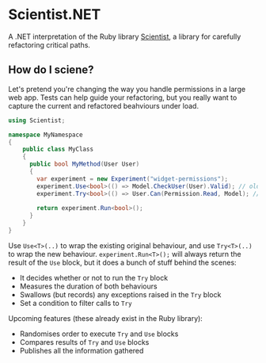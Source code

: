 # Scientist.NET
A .NET interpretation of the Ruby library [Scientist](https://github.com/github/scientist), a library for carefully refactoring critical paths.

## How do I sciene?

Let's pretend you're changing the way you handle permissions in a large web app. Tests can help guide your refactoring, but you really want to capture the current and refactored beahviours under load.

``` c#
using Scientist;

namespace MyNamespace 
{
    public class MyClass
    {
      public bool MyMethod(User User)
      {
        var experiment = new Experiment("widget-permissions");
        experiment.Use<bool>(() => Model.CheckUser(User).Valid); // old way
        experiment.Try<bool>(() => User.Can(Permission.Read, Model); // new way
        
        return experiment.Run<bool>();    
      }
    }
}
```

Use `Use<T>(..)` to wrap the existing original behaviour, and use `Try<T>(..)` to wrap the new behaviour. `experiment.Run<T>();` will always return the result of the `Use` block, but it does a bunch of stuff behind the scenes:

- It decides whether or not to run the `Try` block
- Measures the duration of both behaviours
- Swallows (but records) any exceptions raised in the `Try` block
- Set a condition to filter calls to `Try`

Upcoming features (these already exist in the Ruby library):

- Randomises order to execute `Try` and `Use` blocks
- Compares results of `Try` and `Use` blocks
- Publishes all the information gathered
